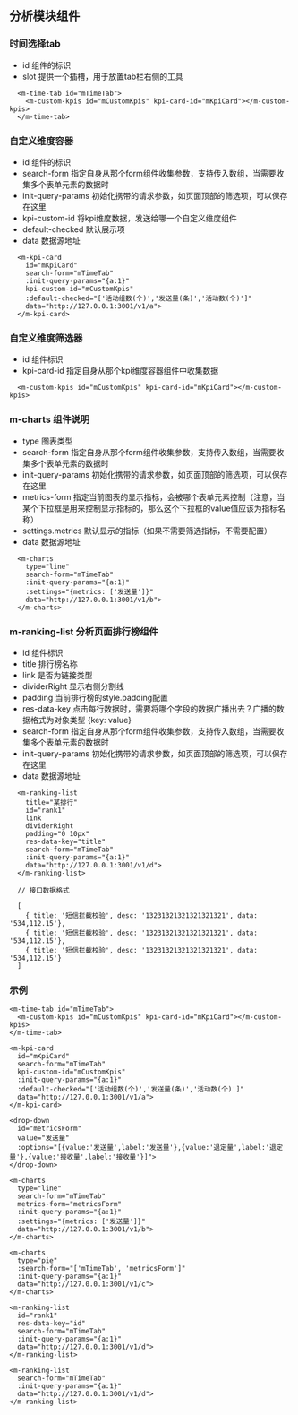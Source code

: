 ## 分析模块组件

### 时间选择tab

- id 组件的标识
- slot 提供一个插槽，用于放置tab栏右侧的工具

```
  <m-time-tab id="mTimeTab">
    <m-custom-kpis id="mCustomKpis" kpi-card-id="mKpiCard"></m-custom-kpis>
  </m-time-tab>
```

### 自定义维度容器

- id 组件的标识
- search-form 指定自身从那个form组件收集参数，支持传入数组，当需要收集多个表单元素的数据时
- init-query-params 初始化携带的请求参数，如页面顶部的筛选项，可以保存在这里
- kpi-custom-id 将kpi维度数据，发送给哪一个自定义维度组件
- default-checked 默认展示项
- data 数据源地址

```
  <m-kpi-card
    id="mKpiCard"
    search-form="mTimeTab"
    :init-query-params="{a:1}"
    kpi-custom-id="mCustomKpis"
    :default-checked="['活动组数(个)','发送量(条)','活动数(个)']"
    data="http://127.0.0.1:3001/v1/a">
  </m-kpi-card>
```

### 自定义维度筛选器

- id 组件标识
- kpi-card-id 指定自身从那个kpi维度容器组件中收集数据

```
  <m-custom-kpis id="mCustomKpis" kpi-card-id="mKpiCard"></m-custom-kpis>
```

### m-charts 组件说明

- type 图表类型
- search-form 指定自身从那个form组件收集参数，支持传入数组，当需要收集多个表单元素的数据时
- init-query-params 初始化携带的请求参数，如页面顶部的筛选项，可以保存在这里
- metrics-form 指定当前图表的显示指标，会被哪个表单元素控制（注意，当某个下拉框是用来控制显示指标的，那么这个下拉框的value值应该为指标名称）
- settings.metrics 默认显示的指标（如果不需要筛选指标，不需要配置）
- data 数据源地址

```
  <m-charts
    type="line"
    search-form="mTimeTab"
    :init-query-params="{a:1}"
    :settings="{metrics: ['发送量']}"
    data="http://127.0.0.1:3001/v1/b">
  </m-charts>
```

### m-ranking-list 分析页面排行榜组件

- id 组件标识
- title 排行榜名称
- link 是否为链接类型
- dividerRight 显示右侧分割线
- padding 当前排行榜的style.padding配置
- res-data-key 点击每行数据时，需要将哪个字段的数据广播出去？广播的数据格式为对象类型 {key: value}
- search-form 指定自身从那个form组件收集参数，支持传入数组，当需要收集多个表单元素的数据时
- init-query-params 初始化携带的请求参数，如页面顶部的筛选项，可以保存在这里
- data 数据源地址 

```
  <m-ranking-list
    title="某排行"
    id="rank1"
    link
    dividerRight
    padding="0 10px"
    res-data-key="title"
    search-form="mTimeTab"
    :init-query-params="{a:1}"
    data="http://127.0.0.1:3001/v1/d">
  </m-ranking-list>

  // 接口数据格式

  [
    { title: '短信拦截校验', desc: '13231321321321321321', data: '534,112.15'},
    { title: '短信拦截校验', desc: '13231321321321321321', data: '534,112.15'},
    { title: '短信拦截校验', desc: '13231321321321321321', data: '534,112.15'}
  ]
```


### 示例

```
<m-time-tab id="mTimeTab">
  <m-custom-kpis id="mCustomKpis" kpi-card-id="mKpiCard"></m-custom-kpis>
</m-time-tab>

<m-kpi-card
  id="mKpiCard"
  search-form="mTimeTab"
  kpi-custom-id="mCustomKpis"
  :init-query-params="{a:1}"
  :default-checked="['活动组数(个)','发送量(条)','活动数(个)']"
  data="http://127.0.0.1:3001/v1/a">
</m-kpi-card>

<drop-down
  id="metricsForm"
  value="发送量"
  :options="[{value:'发送量',label:'发送量'},{value:'退定量',label:'退定量'},{value:'接收量',label:'接收量'}]">
</drop-down>

<m-charts
  type="line"
  search-form="mTimeTab"
  metrics-form="metricsForm"
  :init-query-params="{a:1}"
  :settings="{metrics: ['发送量']}"
  data="http://127.0.0.1:3001/v1/b">
</m-charts>

<m-charts
  type="pie"
  :search-form="['mTimeTab', 'metricsForm']"
  :init-query-params="{a:1}"
  data="http://127.0.0.1:3001/v1/c">
</m-charts>

<m-ranking-list
  id="rank1"
  res-data-key="id"
  search-form="mTimeTab"
  :init-query-params="{a:1}"
  data="http://127.0.0.1:3001/v1/d">
</m-ranking-list>

<m-ranking-list
  search-form="mTimeTab"
  :init-query-params="{a:1}"
  data="http://127.0.0.1:3001/v1/d">
</m-ranking-list>
```
